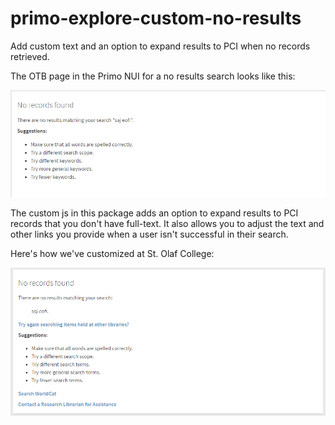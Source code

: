 # primo-explore-custom-no-results
Add custom text and an option to expand results to PCI when no records retrieved.

The OTB page in the Primo NUI for a no results search looks like this:

![No results OTB](no_results_otb.png?raw=true "No results OTB")

The custom js in this package adds an option to expand results to PCI records that you don't have full-text.  It also allows you to adjust the text and other links you provide when a user isn't successful in their search.

Here's how we've customized at St. Olaf College:

![No results customized](no_results_custom.png?raw=true "No results customized")


